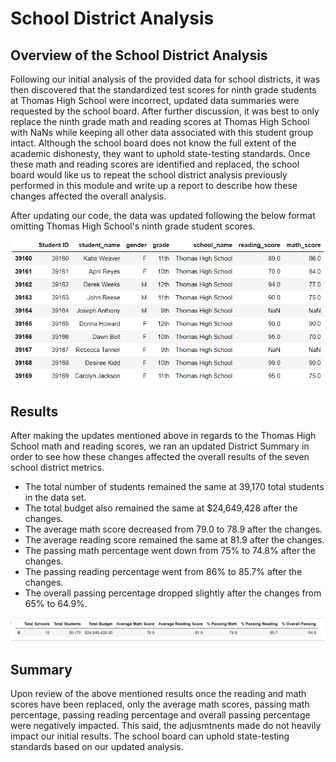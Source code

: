 # School District Analysis

## Overview of the School District Analysis
Following our initial analysis of the provided data for school districts, it was then discovered that the standardized test scores for ninth grade students at Thomas High School were incorrect, updated data summaries were requested by the school board. After further discussion, it was best to only replace the ninth grade math and reading scores at Thomas High School with NaNs while keeping all other data associated with this student group intact. Although the school board does not know the full extent of the academic dishonesty, they want to uphold state-testing standards. Once these math and reading scores are identified and replaced, the school board would like us to repeat the school district analysis previously performed in this module and write up a report to describe how these changes affected the overall analysis.

After updating our code, the data was updated following the below format omitting Thomas High School's ninth grade student scores.

![](Resources/NaN%20Update.PNG)

## Results
After making the updates mentioned above in regards to the Thomas High School math and reading scores, we ran an updated District Summary in order to see how these changes affected the overall results of the seven school district metrics. 

 - The total number of students remained the same at 39,170 total students in the data set. 
 - The total budget also remained the same at $24,649,428 after the changes. 
 - The average math score decreased from 79.0 to 78.9 after the changes.
 - The average reading score remained the same at 81.9 after the changes.
 - The passing math percentage went down from 75% to 74.8% after the changes.
 - The passing reading percentage went from 86% to 85.7% after the changes.
 - The overall passing percentage dropped slightly after the changes from 65% to 64.9%.   

![](Resources/District%20Summary%202.PNG)

## Summary
Upon review of the above mentioned results once the reading and math scores have been replaced, only the average math scores, passing math percentage, passing reading percentage and overall passing percentage were negatively impacted. This said, the adjusmtnents made do not heavily impact our initial results. The school board can uphold state-testing standards based on our updated analysis.
